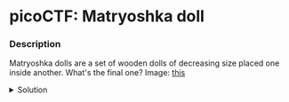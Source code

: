 # picoCTF: Matryoshka doll
### Description
Matryoshka dolls are a set of wooden dolls of decreasing size placed one inside another. What's the final one? Image: [this](https://mercury.picoctf.net/static/f6cc2560a70b1ea811c151accba5390f/dolls.jpg)

<details closed>
<summary>Solution</summary>
  
  
### Flag
```
RANDOMLY GENERATED
```
### Detailed Solution
Use `binwalk` on `dolls.jpg` for any hidden files. Make sure you use the `-e` flag to extract any files:
```bash
binwalk -e dolls.jpg

DECIMAL       HEXADECIMAL     DESCRIPTION
--------------------------------------------------------------------------------
0             0x0             PNG image, 594 x 1104, 8-bit/color RGBA, non-interlaced
3226          0xC9A           TIFF image data, big-endian, offset of first image directory: 8
272492        0x4286C         Zip archive data, at least v2.0 to extract, compressed size: 378955, uncompressed size: 383936, name: base_images/2_c.jpg
651613        0x9F15D         End of Zip archive, footer length: 22
```
Doing so will create a new directory called `_dolls.jpg.extracted`, which contains another directory called `base_images`. Entering there we can find another jpg, `2_c.jpg`. Repeat the `binwalk` process until you reach `4_c.jpg`, which when `binwalk`'ed will contain a `flag.txt`.
</details>
